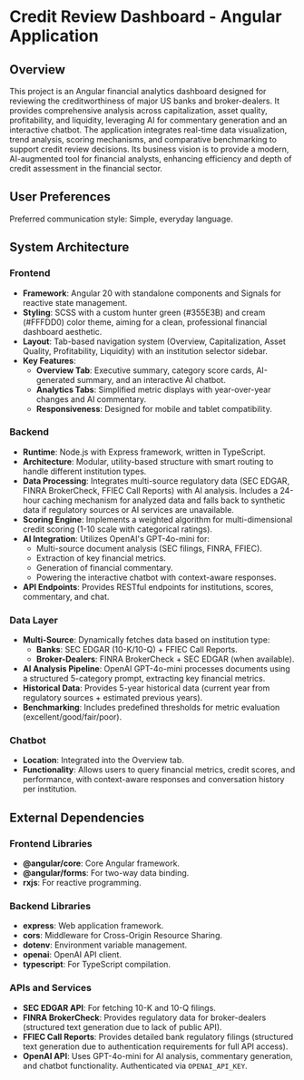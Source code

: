 # Credit Review Dashboard - Angular Application

## Overview
This project is an Angular financial analytics dashboard designed for reviewing the creditworthiness of major US banks and broker-dealers. It provides comprehensive analysis across capitalization, asset quality, profitability, and liquidity, leveraging AI for commentary generation and an interactive chatbot. The application integrates real-time data visualization, trend analysis, scoring mechanisms, and comparative benchmarking to support credit review decisions. Its business vision is to provide a modern, AI-augmented tool for financial analysts, enhancing efficiency and depth of credit assessment in the financial sector.

## User Preferences
Preferred communication style: Simple, everyday language.

## System Architecture

### Frontend
- **Framework**: Angular 20 with standalone components and Signals for reactive state management.
- **Styling**: SCSS with a custom hunter green (#355E3B) and cream (#FFFDD0) color theme, aiming for a clean, professional financial dashboard aesthetic.
- **Layout**: Tab-based navigation system (Overview, Capitalization, Asset Quality, Profitability, Liquidity) with an institution selector sidebar.
- **Key Features**:
    - **Overview Tab**: Executive summary, category score cards, AI-generated summary, and an interactive AI chatbot.
    - **Analytics Tabs**: Simplified metric displays with year-over-year changes and AI commentary.
    - **Responsiveness**: Designed for mobile and tablet compatibility.

### Backend
- **Runtime**: Node.js with Express framework, written in TypeScript.
- **Architecture**: Modular, utility-based structure with smart routing to handle different institution types.
- **Data Processing**: Integrates multi-source regulatory data (SEC EDGAR, FINRA BrokerCheck, FFIEC Call Reports) with AI analysis. Includes a 24-hour caching mechanism for analyzed data and falls back to synthetic data if regulatory sources or AI services are unavailable.
- **Scoring Engine**: Implements a weighted algorithm for multi-dimensional credit scoring (1-10 scale with categorical ratings).
- **AI Integration**: Utilizes OpenAI's GPT-4o-mini for:
    - Multi-source document analysis (SEC filings, FINRA, FFIEC).
    - Extraction of key financial metrics.
    - Generation of financial commentary.
    - Powering the interactive chatbot with context-aware responses.
- **API Endpoints**: Provides RESTful endpoints for institutions, scores, commentary, and chat.

### Data Layer
- **Multi-Source**: Dynamically fetches data based on institution type:
    - **Banks**: SEC EDGAR (10-K/10-Q) + FFIEC Call Reports.
    - **Broker-Dealers**: FINRA BrokerCheck + SEC EDGAR (when available).
- **AI Analysis Pipeline**: OpenAI GPT-4o-mini processes documents using a structured 5-category prompt, extracting key financial metrics.
- **Historical Data**: Provides 5-year historical data (current year from regulatory sources + estimated previous years).
- **Benchmarking**: Includes predefined thresholds for metric evaluation (excellent/good/fair/poor).

### Chatbot
- **Location**: Integrated into the Overview tab.
- **Functionality**: Allows users to query financial metrics, credit scores, and performance, with context-aware responses and conversation history per institution.

## External Dependencies

### Frontend Libraries
- **@angular/core**: Core Angular framework.
- **@angular/forms**: For two-way data binding.
- **rxjs**: For reactive programming.

### Backend Libraries
- **express**: Web application framework.
- **cors**: Middleware for Cross-Origin Resource Sharing.
- **dotenv**: Environment variable management.
- **openai**: OpenAI API client.
- **typescript**: For TypeScript compilation.

### APIs and Services
- **SEC EDGAR API**: For fetching 10-K and 10-Q filings.
- **FINRA BrokerCheck**: Provides regulatory data for broker-dealers (structured text generation due to lack of public API).
- **FFIEC Call Reports**: Provides detailed bank regulatory filings (structured text generation due to authentication requirements for full API access).
- **OpenAI API**: Uses GPT-4o-mini for AI analysis, commentary generation, and chatbot functionality. Authenticated via `OPENAI_API_KEY`.